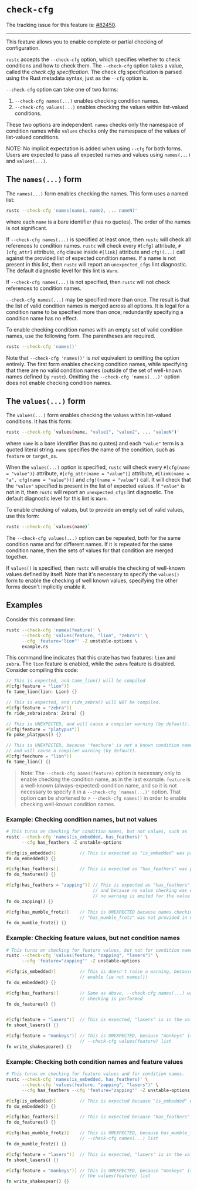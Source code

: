 # `check-cfg`

The tracking issue for this feature is: [#82450](https://github.com/rust-lang/rust/issues/82450).

------------------------

This feature allows you to enable complete or partial checking of configuration.

`rustc` accepts the `--check-cfg` option, which specifies whether to check conditions and how to
check them. The `--check-cfg` option takes a value, called the _check cfg specification_. The
check cfg specification is parsed using the Rust metadata syntax, just as the `--cfg` option is.

`--check-cfg` option can take one of two forms:

1. `--check-cfg names(...)` enables checking condition names.
2. `--check-cfg values(...)` enables checking the values within list-valued conditions.

These two options are independent. `names` checks only the namespace of condition names
while `values` checks only the namespace of the values of list-valued conditions.

NOTE: No implicit expectation is added when using `--cfg` for both forms. Users are expected to
pass all expected names and values using `names(...)` and `values(...)`.

## The `names(...)` form

The `names(...)` form enables checking the names. This form uses a named list:

```bash
rustc --check-cfg 'names(name1, name2, ... nameN)'
```

where each `name` is a bare identifier (has no quotes). The order of the names is not significant.

If `--check-cfg names(...)` is specified at least once, then `rustc` will check all references to
condition names. `rustc` will check every `#[cfg]` attribute, `#[cfg_attr]` attribute, `cfg` clause
inside `#[link]` attribute and `cfg!(...)` call against the provided list of expected condition
names. If a name is not present in this list, then `rustc` will report an `unexpected_cfgs` lint
diagnostic. The default diagnostic level for this lint is `Warn`.

If `--check-cfg names(...)` is not specified, then `rustc` will not check references to condition
names.

`--check-cfg names(...)` may be specified more than once. The result is that the list of valid
condition names is merged across all options. It is legal for a condition name to be specified
more than once; redundantly specifying a condition name has no effect.

To enable checking condition names with an empty set of valid condition names, use the following
form. The parentheses are required.

```bash
rustc --check-cfg 'names()'
```

Note that `--check-cfg 'names()'` is _not_ equivalent to omitting the option entirely.
The first form enables checking condition names, while specifying that there are no valid
condition names (outside of the set of well-known names defined by `rustc`). Omitting the
`--check-cfg 'names(...)'` option does not enable checking condition names.

## The `values(...)` form

The `values(...)` form enables checking the values within list-valued conditions. It has this
form:

```bash
rustc --check-cfg `values(name, "value1", "value2", ... "valueN")'
```

where `name` is a bare identifier (has no quotes) and each `"value"` term is a quoted literal
string. `name` specifies the name of the condition, such as `feature` or `target_os`.

When the `values(...)` option is specified, `rustc` will check every `#[cfg(name = "value")]`
attribute, `#[cfg_attr(name = "value")]` attribute, `#[link(name = "a", cfg(name = "value"))]`
and `cfg!(name = "value")` call. It will check that the `"value"` specified is present in the
list of expected values. If `"value"` is not in it, then `rustc` will report an `unexpected_cfgs`
lint diagnostic. The default diagnostic level for this lint is `Warn`.

To enable checking of values, but to provide an empty set of valid values, use this form:

```bash
rustc --check-cfg `values(name)`
```

The `--check-cfg values(...)` option can be repeated, both for the same condition name and for
different names. If it is repeated for the same condition name, then the sets of values for that
condition are merged together.

If `values()` is specified, then `rustc` will enable the checking of well-known values defined
by itself. Note that it's necessary to specify the `values()` form to enable the checking of
well known values, specifying the other forms doesn't implicitly enable it.

## Examples

Consider this command line:

```bash
rustc --check-cfg 'names(feature)' \
      --check-cfg 'values(feature, "lion", "zebra")' \
      --cfg 'feature="lion"' -Z unstable-options \
      example.rs
```

This command line indicates that this crate has two features: `lion` and `zebra`. The `lion`
feature is enabled, while the `zebra` feature is disabled. Consider compiling this code:

```rust
// This is expected, and tame_lion() will be compiled
#[cfg(feature = "lion")]
fn tame_lion(lion: Lion) {}

// This is expected, and ride_zebra() will NOT be compiled.
#[cfg(feature = "zebra")]
fn ride_zebra(zebra: Zebra) {}

// This is UNEXPECTED, and will cause a compiler warning (by default).
#[cfg(feature = "platypus")]
fn poke_platypus() {}

// This is UNEXPECTED, because 'feechure' is not a known condition name,
// and will cause a compiler warning (by default).
#[cfg(feechure = "lion")]
fn tame_lion() {}
```

> Note: The `--check-cfg names(feature)` option is necessary only to enable checking the condition
> name, as in the last example. `feature` is a well-known (always-expected) condition name, and so
> it is not necessary to specify it in a `--check-cfg 'names(...)'` option. That option can be
> shortened to > `--check-cfg names()` in order to enable checking well-known condition names.

### Example: Checking condition names, but not values

```bash
# This turns on checking for condition names, but not values, such as 'feature' values.
rustc --check-cfg 'names(is_embedded, has_feathers)' \
      --cfg has_feathers -Z unstable-options
```

```rust
#[cfg(is_embedded)]         // This is expected as "is_embedded" was provided in names()
fn do_embedded() {}

#[cfg(has_feathers)]        // This is expected as "has_feathers" was provided in names()
fn do_features() {}

#[cfg(has_feathers = "zapping")] // This is expected as "has_feathers" was provided in names()
                                 // and because no value checking was enable for "has_feathers"
                                 // no warning is emited for the value "zapping"
fn do_zapping() {}

#[cfg(has_mumble_frotz)]    // This is UNEXPECTED because names checking is enable and
                            // "has_mumble_frotz" was not provided in names()
fn do_mumble_frotz() {}
```

### Example: Checking feature values, but not condition names

```bash
# This turns on checking for feature values, but not for condition names.
rustc --check-cfg 'values(feature, "zapping", "lasers")' \
      --cfg 'feature="zapping"' -Z unstable-options
```

```rust
#[cfg(is_embedded)]         // This is doesn't raise a warning, because names checking was not
                            // enable (ie not names())
fn do_embedded() {}

#[cfg(has_feathers)]        // Same as above, --check-cfg names(...) was never used so no name
                            // checking is performed
fn do_features() {}


#[cfg(feature = "lasers")]  // This is expected, "lasers" is in the values(feature) list
fn shoot_lasers() {}

#[cfg(feature = "monkeys")] // This is UNEXPECTED, because "monkeys" is not in the
                            // --check-cfg values(feature) list
fn write_shakespeare() {}
```

### Example: Checking both condition names and feature values

```bash
# This turns on checking for feature values and for condition names.
rustc --check-cfg 'names(is_embedded, has_feathers)' \
      --check-cfg 'values(feature, "zapping", "lasers")' \
      --cfg has_feathers --cfg 'feature="zapping"' -Z unstable-options
```

```rust
#[cfg(is_embedded)]         // This is expected because "is_embedded" was provided in names()
fn do_embedded() {}

#[cfg(has_feathers)]        // This is expected because "has_feathers" was provided in names()
fn do_features() {}

#[cfg(has_mumble_frotz)]    // This is UNEXPECTED, because has_mumble_frotz is not in the
                            // --check-cfg names(...) list
fn do_mumble_frotz() {}

#[cfg(feature = "lasers")]  // This is expected, "lasers" is in the values(feature) list
fn shoot_lasers() {}

#[cfg(feature = "monkeys")] // This is UNEXPECTED, because "monkeys" is not in
                            // the values(feature) list
fn write_shakespear() {}
```
